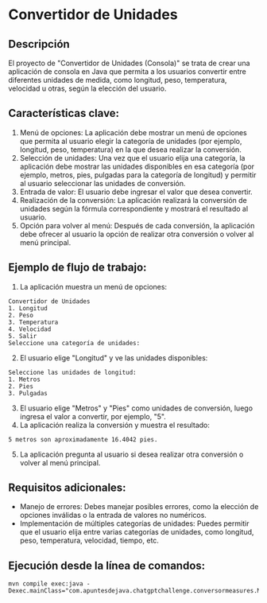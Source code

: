 # Convertidor de Unidades

## Descripción
El proyecto de "Convertidor de Unidades (Consola)" se trata de crear una aplicación de consola en Java que permita a los usuarios convertir entre diferentes unidades de medida, como longitud, peso, temperatura, velocidad u otras, según la elección del usuario.

## Características clave:

1. Menú de opciones: La aplicación debe mostrar un menú de opciones que permita al usuario elegir la categoría de unidades (por ejemplo, longitud, peso, temperatura) en la que desea realizar la conversión.
2. Selección de unidades: Una vez que el usuario elija una categoría, la aplicación debe mostrar las unidades disponibles en esa categoría (por ejemplo, metros, pies, pulgadas para la categoría de longitud) y permitir al usuario seleccionar las unidades de conversión.
3. Entrada de valor: El usuario debe ingresar el valor que desea convertir.
4. Realización de la conversión: La aplicación realizará la conversión de unidades según la fórmula correspondiente y mostrará el resultado al usuario.
5. Opción para volver al menú: Después de cada conversión, la aplicación debe ofrecer al usuario la opción de realizar otra conversión o volver al menú principal.

## Ejemplo de flujo de trabajo:

1. La aplicación muestra un menú de opciones:
```text
Convertidor de Unidades
1. Longitud
2. Peso
3. Temperatura
4. Velocidad
5. Salir
Seleccione una categoría de unidades:

```

2. El usuario elige "Longitud" y ve las unidades disponibles:
```text
Seleccione las unidades de longitud:
1. Metros
2. Pies
3. Pulgadas

```

3. El usuario elige "Metros" y "Pies" como unidades de conversión, luego ingresa el valor a convertir, por ejemplo, "5".
4. La aplicación realiza la conversión y muestra el resultado:
```text
5 metros son aproximadamente 16.4042 pies.

```
5. La aplicación pregunta al usuario si desea realizar otra conversión o volver al menú principal.

## Requisitos adicionales:
* Manejo de errores: Debes manejar posibles errores, como la elección de opciones inválidas o la entrada de valores no numéricos.
* Implementación de múltiples categorías de unidades: Puedes permitir que el usuario elija entre varias categorías de unidades, como longitud, peso, temperatura, velocidad, tiempo, etc.

## Ejecución desde la línea de comandos:

```shell
mvn compile exec:java -Dexec.mainClass="com.apuntesdejava.chatgptchallenge.conversormeasures.MeasurementConverterMain"
```